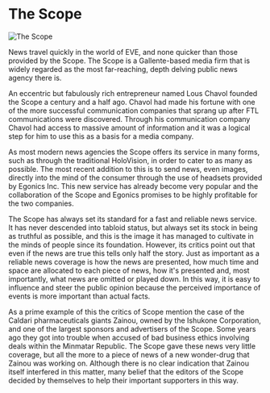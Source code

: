# The Scope

![The Scope](images/scope.jpg)

News travel quickly in the world of EVE, and none quicker than those provided by the Scope. The Scope is a Gallente-based media firm that is widely regarded as the most far-reaching, depth delving public news agency there is.

An eccentric but fabulously rich entrepreneur named Lous Chavol founded the Scope a century and a half ago. Chavol had made his fortune with one of the more successful communication companies that sprang up after FTL communications were discovered. Through his communication company Chavol had access to massive amount of information and it was a logical step for him to use this as a basis for a media company.

As most modern news agencies the Scope offers its service in many forms, such as through the traditional HoloVision, in order to cater to as many as possible. The most recent addition to this is to send news, even images, directly into the mind of the consumer through the use of headsets provided by Egonics Inc. This new service has already become very popular and the collaboration of the Scope and Egonics promises to be highly profitable for the two companies.

The Scope has always set its standard for a fast and reliable news service. It has never descended into tabloid status, but always set its stock in being as truthful as possible, and this is the image it has managed to cultivate in the minds of people since its foundation. However, its critics point out that even if the news are true this tells only half the story. Just as important as a reliable news coverage is how the news are presented, how much time and space are allocated to each piece of news, how it's presented and, most importantly, what news are omitted or played down. In this way, it is easy to influence and steer the public opinion because the perceived importance of events is more important than actual facts.

As a prime example of this the critics of Scope mention the case of the Caldari pharmaceuticals giants Zainou, owned by the Ishukone Corporation, and one of the largest sponsors and advertisers of the Scope. Some years ago they got into trouble when accused of bad business ethics involving deals within the Minmatar Republic. The Scope gave these news very little coverage, but all the more to a piece of news of a new wonder-drug that Zainou was working on. Although there is no clear indication that Zainou itself interfered in this matter, many belief that the editors of the Scope decided by themselves to help their important supporters in this way.





                            
                        
